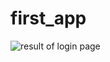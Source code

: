 # first_app


![result of login page](https://github.com/bhivgadePrajakta/Flutter/assets/73128613/494b1210-2dbe-44ae-aeeb-2370642c7368)
